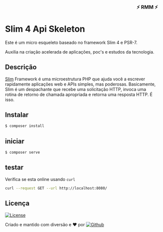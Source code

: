 <div align="right">

### ⚡ RMM ⚡

</div>

# Slim 4 Api Skeleton

Este é um micro esqueleto baseado no framework Slim 4 e PSR-7.

Auxilia na criação acelerada de aplicações, poc's e estudos da tecnologia.

## Descrição

[Slim](https://www.slimframework.com/) Framework é uma microestrutura PHP que ajuda você a escrever rapidamente aplicações web e APIs simples, mas poderosas. Basicamente, Slim é um despachante que recebe uma solicitação HTTP, invoca uma rotina de retorno de chamada apropriada e retorna uma resposta HTTP. É isso.


## Instalar

```bash
$ composer install
```

## iniciar

```bash
$ composer serve
```

## testar

Verifica se esta online usando `curl`

```bash
curl --request GET --url http://localhost:8080/ 

```


## Licença

[![License](https://img.shields.io/badge/license-MIT-green?style=plastic)](LICENSE.md)


Criado e mantido com diversão e :heart: por [![Github](https://img.shields.io/badge/-ricardo%20melo%20martins-000?style=plastic&logo=github)](https://github.com/ricardo-melo-martins)